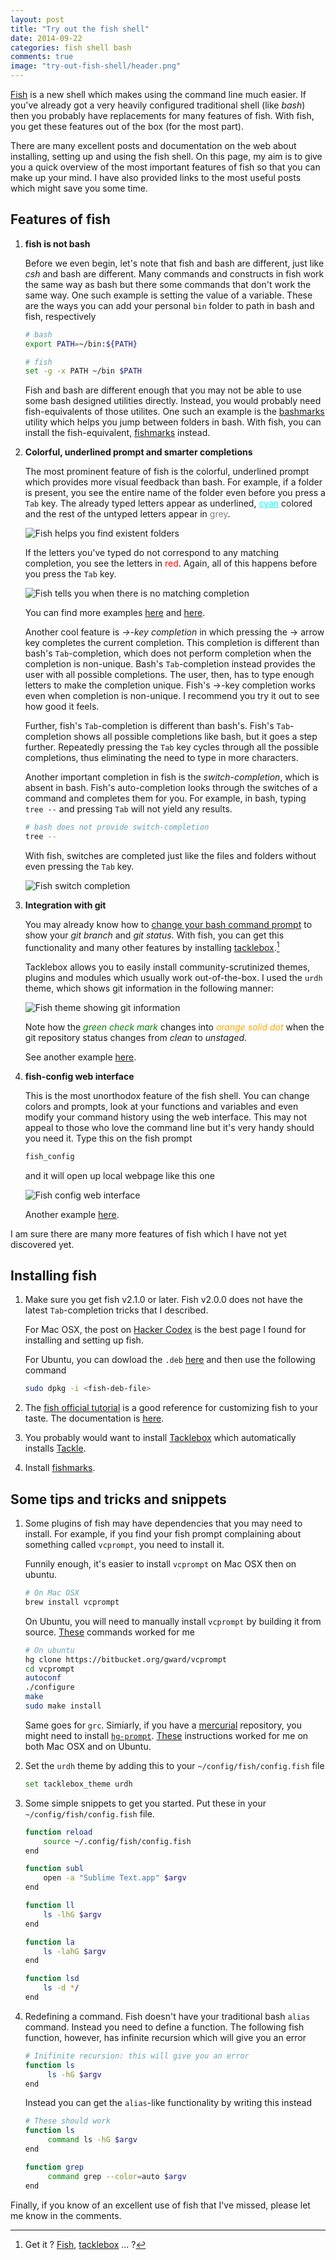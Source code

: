 ```yaml
---
layout: post
title: "Try out the fish shell"
date: 2014-09-22
categories: fish shell bash
comments: true
image: "try-out-fish-shell/header.png"
---
```


[Fish](http://fishshell.com/) is a new shell which makes using the command line much easier. If you've already got a very heavily configured traditional shell (like _bash_) then you probably have replacements for many features of fish. With fish, you get these features out of the box (for the most part).

There are many excellent posts and documentation on the web about installing, setting up and using the fish shell. On this page, my aim is to give you a quick overview of the most important features of fish so that you can make up your mind. I have also provided links to the most useful posts which might save you some time.

## Features of fish
1.  **fish is not bash**

    Before we even begin, let's note that fish and bash are different, just like _csh_ and bash are different.
    Many commands and constructs in fish work the same way as bash but there some commands that don't work the same way. One such example is setting the value of a variable. These are the ways you can add your personal `bin` folder to path in bash and fish, respectively
    ```bash
    # bash
    export PATH=~/bin:${PATH}
    ```

    ```bash
    # fish
    set -g -x PATH ~/bin $PATH
    ```

    Fish and bash are different enough that you may not be able to use some bash designed utilities directly. Instead, you would probably need fish-equivalents of those utilites. One such an example is the [bashmarks](https://github.com/huyng/bashmarks) utility which helps you jump between folders in bash. With fish, you can install the fish-equivalent, [fishmarks](https://github.com/techwizrd/fishmarks) instead.

2. **Colorful, underlined prompt and smarter completions**

    The most prominent feature of fish is the colorful, underlined prompt which provides more visual feedback than bash. For example, if a folder is present, you see the entire name of the folder even before you press a `Tab` key. The already typed letters appear as underlined, <span style="color:cyan;text-decoration:underline">cyan</span> colored and the rest of the untyped letters appear in <span style="color:grey">grey</span>.

    ![Fish helps you find existent folders](/assets/try-out-fish-shell/fish-underlined-commands.png)

    If the letters you've typed do not correspond to any matching completion, you see the letters in <span style="color:red">red</span>. Again, all of this happens before you press the `Tab` key.

    ![Fish tells you when there is no matching completion](/assets/try-out-fish-shell/fish-error-red.png)

    You can find more examples [here](http://fishshell.com/assets/img/screenshots/autosuggestion.png) and [here](http://fishshell.com/assets/img/screenshots/colors.png).

    Another cool feature is _&#8594;-key completion_ in which pressing the &#8594; arrow key completes the current completion. This completion is different than bash's `Tab`-completion, which does not perform completion when the completion is non-unique.
    Bash's `Tab`-completion instead provides the user with all possible completions. The user, then, has to type enough letters to make the completion unique. Fish's &#8594;-key completion works even when completion is non-unique. I recommend you try it out to see how good it feels.

    Further, fish's `Tab`-completion is different than bash's. Fish's `Tab`-completion shows all possible completions like bash, but it goes a step further. Repeatedly pressing the `Tab` key cycles through all the possible completions, thus eliminating the need to type in more characters.

    Another important completion in fish is the _switch-completion_, which is absent in bash. Fish's auto-completion looks through the switches of a command and completes them for you. For example, in bash, typing `tree --` and pressing `Tab` will not yield any results.

    ```bash
    # bash does not provide switch-completion
    tree --
    ```

     With fish, switches are completed just like the files and folders without even pressing the `Tab` key.

    ![Fish switch completion](/assets/try-out-fish-shell/fish-switch-completion.png)

3. **Integration with git**

    You may already know how to [change your bash command prompt](http://blog.taylormcgann.com/tag/prompt-color/) to show your _git branch_ and _git status_. With fish, you can get this functionality and many other features by installing [tacklebox](https://github.com/justinmayer/tacklebox).[^1]

    Tacklebox allows you to easily install community-scrutinized themes, plugins and modules which usually work out-of-the-box. I used the `urdh` theme, which shows git information in the following manner:

    ![Fish theme showing git information](/assets/try-out-fish-shell/fish-git-status-indicator.png)

    Note how the <span style="color:green">_green check mark_</span> changes into <span style="color:orange">_orange solid dot_</span> when the git repository status changes from _clean_ to _unstaged_.

    See another example [here](http://fishshell.com/assets/img/screenshots/works_out_of_the_box.png).

    [^1]: Get it ? [Fish](http://en.wikipedia.org/wiki/Fish), [tacklebox](http://en.wikipedia.org/wiki/Fishing_tackle#Tackle_boxes) ... ?

4. **fish-config web interface**

    This is the most unorthodox feature of the fish shell. You can change colors and prompts, look at your functions and variables and even modify your command history using the web interface. This may not appeal to those who love the command line but it's very handy should you need it. Type this on the fish prompt

    ```bash
    fish_config
    ```

    and it will open up local webpage like this one

    ![Fish config web interface](/assets/try-out-fish-shell/fish-config-web-interface.png)

    Another example [here](http://fishshell.com/assets/img/screenshots/web_config.png).


I am sure there are many more features of fish which I have not yet discovered yet.

## Installing fish
1. Make sure you get fish v2.1.0 or later. Fish v2.0.0 does not have the
    latest `Tab`-completion tricks that I described.

    For Mac OSX, the post on [Hacker Codex](http://hackercodex.com/guide/install-fish-shell-mac-ubuntu/) is the best page I found for installing and setting up fish.

    For Ubuntu, you can dowload the `.deb` [here](http://fishshell.com/) and then use the following command

      ```bash
      sudo dpkg -i <fish-deb-file>
      ```

2. The [fish official tutorial](http://fishshell.com/docs/current/tutorial.html) is a good reference for customizing fish to your taste. The documentation is [here](http://fishshell.com/docs/current/index.html).
3. You probably would want to install [Tacklebox](https://github.com/justinmayer/tacklebox) which automatically installs [Tackle](https://github.com/justinmayer/tackle).
4. Install [fishmarks](https://github.com/techwizrd/fishmarks).


## Some tips and tricks and snippets
1.  Some plugins of fish may have dependencies that you may need to install.
    For example, if you find your fish prompt complaining about something called `vcprompt`, you need to install it.

    Funnily enough, it's easier to install `vcprompt` on Mac OSX then on ubuntu.

    ```bash
    # On Mac OSX
    brew install vcprompt
    ```

    On Ubuntu, you will need to manually install `vcprompt` by building it from source. [These](http://choorucode.com/2014/05/22/vcprompt/) commands worked for me

    ```bash
    # On ubuntu
    hg clone https://bitbucket.org/gward/vcprompt
    cd vcprompt
    autoconf
    ./configure
    make
    sudo make install
    ```


    Same goes for `grc`. Simiarly, if you have a [mercurial](http://mercurial.selenic.com/) repository, you might need to install [`hg-prompt`](http://sjl.bitbucket.org/hg-prompt/installation/). [These](http://sjl.bitbucket.org/hg-prompt/installation/) instructions worked for me on both Mac OSX and on Ubuntu.

2. Set the `urdh` theme by adding this to your `~/config/fish/config.fish` file

    ```bash
    set tacklebox_theme urdh
    ```

3. Some simple snippets to get you started.
   Put these in your `~/config/fish/config.fish` file.
    ```bash
    function reload
        source ~/.config/fish/config.fish
    end

    function subl
        open -a "Sublime Text.app" $argv
    end

    function ll
        ls -lhG $argv
    end

    function la
        ls -lahG $argv
    end

    function lsd
        ls -d */
    end
    ```

4. Redefining a command.
   Fish doesn't have your traditional bash `alias` command. Instead you need to define a function. The following fish function, however, has infinite recursion which will give you an error
     ```bash
     # Inifinite recursion: this will give you an error
     function ls
          ls -hG $argv
     end
     ```

     Instead you can get the `alias`-like functionality by writing this instead

     ```bash
     # These should work
     function ls
          command ls -hG $argv
     end

     function grep
          command grep --color=auto $argv
     end
     ```

Finally, if you know of an excellent use of fish that I've missed, please let me know in the comments.
